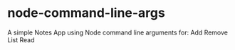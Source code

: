 # node-command-line-args
A simple Notes App using Node command line arguments for:
Add
Remove
List
Read
